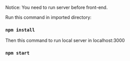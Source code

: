 Notice: You need to run server before front-end.

Run this command in imported directory:

### `npm install`

Then this command to run local server in localhost:3000 

### `npm start`
